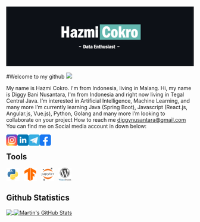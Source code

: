 [![Header](https://raw.githubusercontent.com/hazmicokro/hazmicokro/master/Profile.png "Header")](https://instagram.com/diggynusantara)

#Welcome to my github ![](https://komarev.com/ghpvc/?username=diggynusantara&label=PROFILE+VISITS)

My name is Hazmi Cokro. I'm from Indonesia, living in Malang.
Hi, my name is Diggy Bani Nusantara, I'm from Indonesia and right now living in Tegal Central Java.
I’m interested in Artificial Intelligence, Machine Learning, and many more
I’m currently learning Java (Spring Boot), Javascript (React.js, Angular.js, Vue.js), Python, Golang and many more
I’m looking to collaborate on your project
How to reach me diggynusantara@gmail.com
You can find me on Social media account in down below:

<a href="https://instagram.com/diggynusantara" target="blank"><img align="left" src="https://raw.githubusercontent.com/edent/SuperTinyIcons/master/images/svg/instagram.svg" alt="xtenzq" width="30px" /></a>
<a href="https://linkedin.com/in/diggynusantara" target="blank"><img align="left" src="https://raw.githubusercontent.com/edent/SuperTinyIcons/master/images/svg/linkedin.svg" alt="xtenzq" width="30px" /></a>
  <a href="https://t.me/diggynusantara">
  <img align="left" alt="Diggy Nusantara Telegram" width="30px" src="https://raw.githubusercontent.com/edent/SuperTinyIcons/master/images/svg/telegram.svg" />
</a>
<a href="https://fb.com/diggynusantara" target="blank"><img align="left" src="https://raw.githubusercontent.com/edent/SuperTinyIcons/master/images/svg/facebook.svg" alt="xtenzq" width="30px" /></a>
</br>

## Tools
<p align="left">
<a href="#" target="_blank"> <img src="https://raw.githubusercontent.com/devicons/devicon/master/icons/python/python-original.svg" alt="python" width="35" height="35"/></a> &nbsp;
<a href="#" target="_blank"> <img src="https://raw.githubusercontent.com/devicons/devicon/master/icons/tensorflow/tensorflow-original.svg" alt="tensorflow" width="35" height="35"/></a> &nbsp;
<a href="#" target="_blank"> <img src="https://raw.githubusercontent.com/devicons/devicon/master/icons/jupyter/jupyter-original-wordmark.svg" alt="jupyter" width="35" height="35"/></a> &nbsp;
<a href="#" target="_blank"> <img src="https://raw.githubusercontent.com/devicons/devicon/master/icons/wordpress/wordpress-original.svg" alt="wordpress" width="35" height="35"/></a> &nbsp;
  
## Github Statistics
<a href="https://github.com/diggynusantara/diggynusantara">
  <img align="center" src="https://github-readme-stats.vercel.app/api/top-langs/?username=diggynusantara&hide=java,html,tex&title_color=ffffff&text_color=c9cacc&icon_color=2bbc8a&bg_color=1d1f21&langs_count=3" />
</a>

<a href="https://github.com/diggynusantara/diggynusantara">
  <img align="center" src="https://github-readme-stats.vercel.app/api?username=diggynusantara&show_icons=true&line_height=27&count_private=true&title_color=ffffff&text_color=c9cacc&icon_color=2bbc8a&bg_color=1d1f21" alt="Martin's GitHub Stats" />
</a>

[1.2]: http://i.imgur.com/wWzX9uB.png 
[2.2]: http://i.imgur.com/9I6NRUm.png 
[3.2]: https://raw.githubusercontent.com/MartinHeinz/MartinHeinz/master/linkedin-3-16.png (LinkedIn icon without padding)

[1]: https://twitter.com/hazmi_cokro
[2]: https://github.com/hazmicokro
[3]: https://www.linkedin.com/in/hazmicokro/
<!---
diggynusantara/diggynusantara is a ✨ special ✨ repository because its `README.md` (this file) appears on your GitHub profile.
You can click the Preview link to take a look at your changes.
--->
